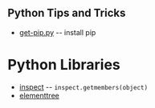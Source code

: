 Python Tips and Tricks
----------------------

* [get-pip.py](https://raw.github.com/pypa/pip/master/contrib/get-pip.py) -- install pip


Python Libraries
================

* [inspect](https://docs.python.org/2/library/inspect.html#module-inspect) -- `inspect.getmembers(object)`
* [elementtree](https://pypi.python.org/pypi/elementtree/)

